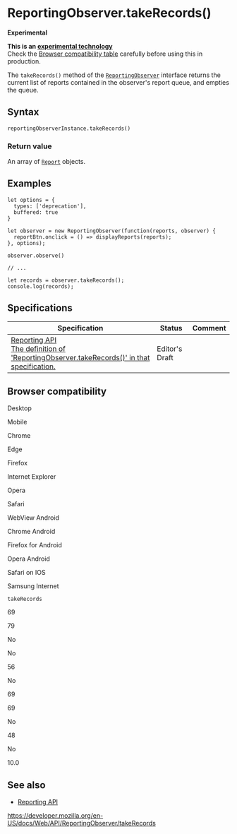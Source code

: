 ReportingObserver.takeRecords()
===============================

**Experimental**

**This is an [experimental technology](https://developer.mozilla.org/en-US/docs/MDN/Guidelines/Conventions_definitions#experimental)**  
Check the [Browser compatibility table](#browser_compatibility) carefully before using this in production.

The `takeRecords()` method of the [`ReportingObserver`](../reportingobserver) interface returns the current list of reports contained in the observer's report queue, and empties the queue.

Syntax
------

    reportingObserverInstance.takeRecords()

### Return value

An array of [`Report`](../report) objects.

Examples
--------

    let options = {
      types: ['deprecation'],
      buffered: true
    }

    let observer = new ReportingObserver(function(reports, observer) {
      reportBtn.onclick = () => displayReports(reports);
    }, options);

    observer.observe()

    // ...

    let records = observer.takeRecords();
    console.log(records);

Specifications
--------------

<table><thead><tr class="header"><th>Specification</th><th>Status</th><th>Comment</th></tr></thead><tbody><tr class="odd"><td><a href="https://w3c.github.io/reporting/#dom-reportingobserver-takerecords">Reporting API<br />
<span class="small">The definition of 'ReportingObserver.takeRecords()' in that specification.</span></a></td><td><span class="spec-ed">Editor's Draft</span></td><td></td></tr></tbody></table>

Browser compatibility
---------------------

Desktop

Mobile

Chrome

Edge

Firefox

Internet Explorer

Opera

Safari

WebView Android

Chrome Android

Firefox for Android

Opera Android

Safari on IOS

Samsung Internet

`takeRecords`

69

79

No

No

56

No

69

69

No

48

No

10.0

See also
--------

-   [Reporting API](../reporting_api)

<a href="https://developer.mozilla.org/en-US/docs/Web/API/ReportingObserver/takeRecords" class="_attribution-link">https://developer.mozilla.org/en-US/docs/Web/API/ReportingObserver/takeRecords</a>
